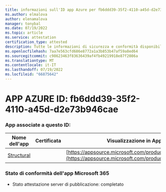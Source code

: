 ```yaml
---
title: informazioni sull'ID app Azure per fb6ddd39-35f2-4110-a45d-d2e73b946cae
ms.author: elmalova
author: elenamalova
manager: tonybal
ms.date: 07/19/2022
ms.topic: article
ms.service: attestation
certification_type: attested
description: Tutte le informazioni di sicurezza e conformità disponibili per fb6ddd39-35f2-4110-a45d-d2e73b946cae.
ms.openlocfilehash: 7aa7e563cfd686e8772a1a3b853b47af59a8ed64
ms.sourcegitcommit: c98623463f83636439af4fb49219918e87f2086a
ms.translationtype: MT
ms.contentlocale: it-IT
ms.lasthandoff: 07/19/2022
ms.locfileid: "66875642"
---
```

# <a name="azure-app-id-fb6ddd39-35f2-4110-a45d-d2e73b946cae"></a>APP AZURE ID: fb6ddd39-35f2-4110-a45d-d2e73b946cae


### <a name="apps-associated-with-this-id"></a>App associate a questo ID:
| **Nome dell'app** | **Certificata** | **Visualizzazione in AppSource** |
|--------------|---------------|-----------------------|
| [Structural](../forward/WA200002514.md) |  | [https://appsource.microsoft.com/product/office/WA200002514](https://appsource.microsoft.com/product/office/WA200002514) |

### <a name="microsoft-365-app-compliance-status"></a>Stato di conformità dell'app Microsoft 365
- Stato attestazione server di pubblicazione: completato
